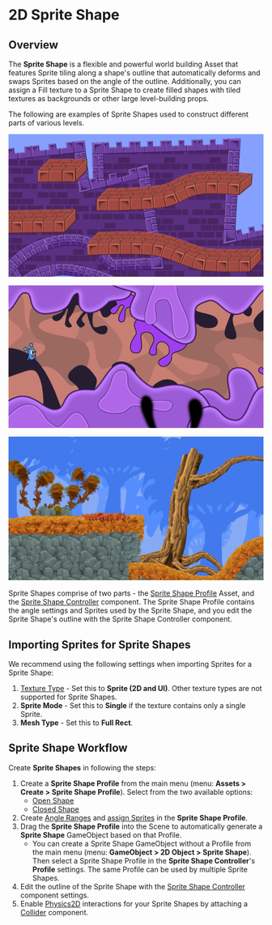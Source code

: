 # 2D Sprite Shape

## Overview

The **Sprite Shape** is a flexible and powerful world building Asset that features Sprite tiling along a shape's outline that automatically deforms and swaps Sprites based on the angle of the outline.  Additionally, you can assign a Fill texture to a Sprite Shape to create filled shapes with tiled textures as backgrounds or other large level-building props. 

The following are examples of Sprite Shapes used to construct different parts of various levels.

![](images/2D_SpriteShape_1.png)

![](images/2D_SpriteShape_2.png)

![](images/2D_SpriteShape_3.png)



Sprite Shapes comprise of two parts - the [Sprite Shape Profile](SSProfile.md) Asset, and the [Sprite Shape Controller](SSController.md) component. The Sprite Shape Profile contains the angle settings and Sprites used by the Sprite Shape, and you edit the Sprite Shape's outline with the Sprite Shape Controller component.

## Importing Sprites for Sprite Shapes

We recommend using the following settings when importing Sprites for a Sprite Shape:

1. [Texture Type](https://docs.unity3d.com/Manual/TextureTypes.html#Sprite) - Set this to **Sprite (2D and UI)**. Other texture types are not supported for Sprite Shapes.
2. **Sprite Mode** - Set this to **Single** if the texture contains only a single Sprite.
3. **Mesh Type** - Set this to **Full Rect**. 

## Sprite Shape Workflow

Create **Sprite Shapes** in following the steps:

1. Create a **Sprite Shape Profile** from the main menu (menu: **Assets > Create > Sprite Shape Profile**). Select from the two available options: 
   - [Open Shape](SSProfile.html#open-shape)
   - [Closed Shape](SSProfile.html#closed-shape)
2. Create [Angle Ranges](SSProfile.html#creating-angle-ranges) and [assign Sprites](SSProfile.html#assigning-sprites) in the **Sprite Shape Profile**.
3. Drag the **Sprite Shape Profile** into the Scene to automatically generate a **Sprite Shape** GameObject based on that Profile. 
   - You can create a Sprite Shape GameObject without a Profile from the main menu (menu: **GameObject > 2D Object > Sprite Shape**). Then select a Sprite Shape Profile in the **Sprite Shape Controller**'s **Profile** settings. The same Profile can be used by multiple Sprite Shapes.   
4. Edit the outline of the Sprite Shape with the [Sprite Shape Controller](SSController.md) component settings.
5. Enable [Physics2D](https://docs.unity3d.com/Manual/class-Physics2DManager.html) interactions for your Sprite Shapes by attaching a [Collider](SSCollision.md) component.

